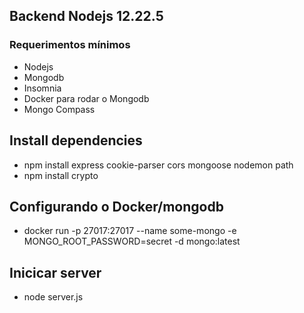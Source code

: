 

## Backend Nodejs 12.22.5
### Requerimentos mínimos
- Nodejs
- Mongodb
- Insomnia
- Docker para rodar o Mongodb
- Mongo Compass

## Install dependencies

- npm install express cookie-parser cors mongoose nodemon path
- npm install crypto

## Configurando o Docker/mongodb

- docker run -p 27017:27017 --name some-mongo -e MONGO_ROOT_PASSWORD=secret -d mongo:latest

## Inicicar server

- node server.js

